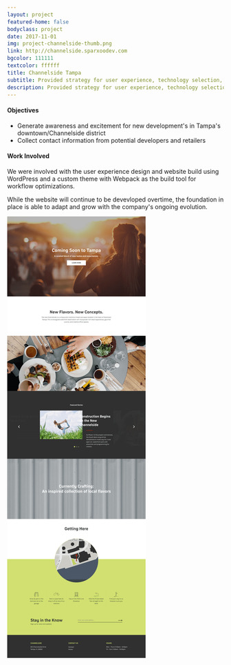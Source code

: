 ```yaml
---
layout: project
featured-home: false
bodyclass: project
date: 2017-11-01
img: project-channelside-thumb.png
link: http://channelside.sparxoodev.com
bgcolor: 111111
textcolor: ffffff
title: Channelside Tampa
subtitle: Provided strategy for user experience, technology selection, and web development for a comprehensive website redesign
description: Provided strategy for user experience, technology selection, and web development for a comprehensive website redesign
---
```


#### Objectives

- Generate awareness and excitement for new development's in Tampa's downtown/Channelside district
- Collect contact information from potential developers and retailers

#### Work Involved

We were involved with the user experience design and website build using WordPress and a custom theme with Webpack as the build tool for workflow optimizations.

While the website will continue to be devevloped overtime, the foundation in place is able to adapt and grow with the company's ongoing evolution.

![channelside tampa website v1](/assets/images/project-channelside-home.png)
